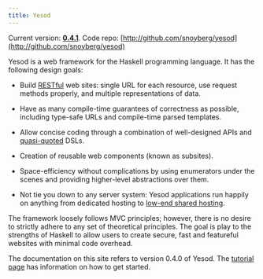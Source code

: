 ```yaml
---
title: Yesod
---
```

Current version: **[0.4.1](http://hackage.haskell.org/package/yesod-0.4.1)**. Code repo: [http://github.com/snoyberg/yesod](http://github.com/snoyberg/yesod)

Yesod is a web framework for the Haskell programming language. It has the following design goals:

* Build [RESTful](http://en.wikipedia.org/wiki/Representational_State_Transfer) web sites: single URL for each resource, use request methods properly, and multiple representations of data.

* Have as many compile-time guarantees of correctness as possible, including type-safe URLs and compile-time parsed templates.

* Allow concise coding through a combination of well-designed APIs and [quasi-quoted](http://www.haskell.org/haskellwiki/Quasiquotation) DSLs.

* Creation of reusable web components (known as subsites).

* Space-efficiency without complications by using enumerators under the scenes and providing higher-level abstractions over them.

* Not tie you down to any server system: Yesod applications run happily on anything from dedicated hosting to [low-end shared hosting](http://www.nearlyfreespeech.net/).

The framework loosely follows MVC principles; however, there is no desire to strictly adhere to any set of theoretical principles. The goal is play to the strengths of Haskell to allow users to create secure, fast and featureful websites with minimal code overhead.

The documentation on this site refers to version 0.4.0 of Yesod. The [tutorial page]($root/yesod/tutorial/) has information on how to get started.
